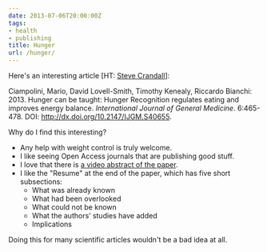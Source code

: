```yaml
---
date: 2013-07-06T20:00:00Z
tags:
- health
- publishing
title: Hunger
url: /hunger/
---
```


Here's an interesting article [HT: [Steve Crandall](http://tingilinde.typepad.com/starstuff/2013/07/hunger-training.html)]:

Ciampolini, Mario, David Lovell-Smith, Timothy Kenealy, Riccardo Bianchi: 2013. Hunger can be taught: Hunger Recognition regulates eating and improves energy balance. *International Journal of General Medicine*. 6:465-478. DOI: <http://dx.doi.org/10.2147/IJGM.S40655>.

Why do I find this interesting?

<ul>
<li>Any help with weight control is truly welcome.</li>
<li>I like seeing Open Access journals that are publishing good stuff.</li>
<li>I love that there is <a href="https://www.youtube.com/watch?v=0pNP9F0PzRI">a video abstract of the paper</a>.</li>
<li>I like the &quot;Resume&quot; at the end of the paper, which has five short subsections:
<ul>
<li>What was already known</li>
<li>What had been overlooked</li>
<li>What could not be known</li>
<li>What the authors’ studies have added</li>
<li>Implications</li>
</ul></li>
</ul>

Doing this for many scientific articles wouldn't be a bad idea at all.
